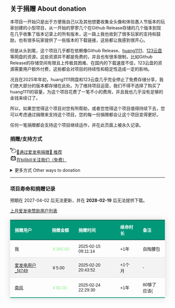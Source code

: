 <script>
// Function to copy text to clipboard
function copyToClipboard(text) {
    navigator.clipboard.writeText(text)
        .then(() => {
            showNotification("已复制到剪贴板");
        })
        .catch(err => {
            console.error('无法复制文本: ', err);
            showNotification("复制失败，请手动复制");
        });
}

// Function to show a floating notification
function showNotification(message) {
    // Create notification element
    const notification = document.createElement("div");
    notification.textContent = message;
    
    // Style the notification
    Object.assign(notification.style, {
        position: "fixed",
        bottom: "20px",
        right: "20px",
        padding: "10px 20px",
        backgroundColor: "rgba(0, 0, 0, 0.7)",
        color: "white",
        borderRadius: "5px",
        zIndex: "9999",
        opacity: "0",
        transition: "opacity 0.3s ease"
    });
    
    // Add to body
    document.body.appendChild(notification);
    
    // Show notification
    setTimeout(() => {
        notification.style.opacity = "1";
    }, 10);
    
    // Hide and remove notification after 2 seconds
    setTimeout(() => {
        notification.style.opacity = "0",
        setTimeout(() => {
            document.body.removeChild(notification);
        }, 300);
    }, 2000);
}

// Initialize after DOM is loaded
document.addEventListener("DOMContentLoaded", function() {
    // Add copy buttons to elements with copy-btn class
    document.querySelectorAll(".copy-btn").forEach(button => {
        button.addEventListener("click", function() {
            const textToCopy = this.getAttribute("data-copy") || "";
            copyToClipboard(textToCopy);
        });
    });
});

</script>

## 关于捐赠 About donation

本项目一开始只是出于方便我自己以及其他想要收集全头像和体验愚人节版本的玩家创建的小型项目，从一开始的寥寥几个在Github Release存储的几个版本到现在几乎收集了版本记录上的所有版本，这一路上我也收到了很多玩家的支持和鼓励，也有很多玩家提供了一些版本的下载链接，这些都让我感到很开心。

但是从头到尾，这个项目几乎都在依赖像Github Release、[huang1111](https://huang1111.cn)、[123云盘](https://123yunpan.com)等网盘的资源，这些资源并不都是免费的，并且也有很多限制，比如Github Release的存储空间有限且上传极其困难、在国内的下载速度不佳，123云盘的资源需要用户额外付费，这些都会对项目的持续性和稳定性造成一定的影响。

况且在2025年年初，huang1111网盘和123云盘几乎完全停止了免费存储分享，我们绝大部分的版本都存储在此处。为了维持项目运营，我们不得不选择了购买了huang1111的容量，为这个项目花费了一笔不小的费用，并且我也几乎没有足够的金钱来续订了。

所以，如果您觉得这个项目对您有所帮助，或者您觉得这个项目值得持续下去，您可以考虑通过捐赠来支持这个项目，您的每一份捐赠都会让这个项目变得更好。

任何一笔捐赠都会支持这个项目继续运作，并在此页面上被永久记录。

### 捐赠/支持方式

[<svg t="1740759697243" class="icon" viewBox="0 0 1322 1024" version="1.1" xmlns="http://www.w3.org/2000/svg" p-id="3807" width="1.5em" height="1.5em"><path d="M495.899049 634.906371c-17.304811 0-31.251971 13.947161-31.251971 31.251971S478.594238 697.410314 495.899049 697.410314c17.304811 0 31.251971-13.947161 31.251971-31.251972 0-17.304811-13.947161-31.251971-31.251971-31.251971zM790.855671 728.662285c-17.304811 0-31.251971 13.947161-31.251972 31.251971s13.947161 31.251971 31.251972 31.251972 31.251971-13.947161 31.251971-31.251972c0-17.04653-13.947161-30.993691-31.251971-31.251971z" fill="currentColor" p-id="3808"></path><path d="M1262.99289 719.622459c-13.430599-8.264984-28.927445-13.430599-44.68257-14.980284 34.867902-84.974368 57.080047-196.293374-18.596215-306.837537-115.193217-168.657333-280.75118-256.73107-491.766556-260.863562-60.179416-1.291404-130.948343 1.549685-205.849762 4.649054-87.040614 3.35765-203.008673 8.006703-281.526023 1.549684 15.755126-8.523265 32.543375-16.788249 47.007098-23.761829 55.530362-27.119479 98.921529-48.04022 84.457807-85.232649-7.748423-21.695583-30.218848-33.059937-67.411277-34.09306C206.624604-1.755689 37.967271 43.443443 7.748423 119.636265c-17.04653 42.874605-19.887618 125.524447 152.902206 198.876182 71.027208 30.218848 271.969635 66.894715 349.453861 74.643138 17.563091 1.549685 34.867902 5.165615 51.397871 11.364353-17.821372 11.622634-35.901025 24.02011-54.238959 36.417586-31.768533-18.079653-83.941245-39.516955-122.683358-13.172318-14.463722 9.298107-23.503549 25.053233-24.02011 42.358044-0.516562 21.179022 12.397476 42.099763 26.861198 58.629731-57.080047 45.715694-103.312302 89.881703-119.84227 123.974762-18.337934 41.841482-25.828075 110.544163 8.523265 177.438879 43.391167 84.974368 138.955046 144.120661 284.625391 176.147474 190.352916 41.583202 354.619476 4.132492 463.355674-53.205835 60.437697-32.026814 103.570583-69.994085 124.233043-103.828864 6.457019 2.066246 12.914038 4.132492 19.629338 6.198738 9.298107 2.841088 18.596214 5.682177 27.37776 8.781546 28.669164 10.072949 60.695977 8.523265 85.232649-3.61593l1.291403-0.774843c17.821372-9.039826 31.510252-25.053233 37.708991-44.166009 15.238565-51.139589-29.444006-79.033911-56.563486-96.08044z m-811.776412-239.684541l-17.30481 12.655757c-5.165615-5.165615-9.814669-11.106072-13.430599-17.563091 6.7153-2.066246 18.337934 0.258281 30.735409 4.907334zM1262.99289 798.139808c-1.291404 3.874211-4.132492 6.97358-9.298107 9.814669-10.33123 5.165615-25.569795 5.423896-39.258675 0.774842-9.298107-3.35765-19.371057-6.457019-29.444006-9.556388-18.596214-5.682177-49.848186-15.238565-55.788643-22.470426-9.814669-12.914038-28.152602-15.755126-41.32492-5.940457s-15.755126 28.152602-5.940458 41.324921c3.615931 4.390773 7.490142 8.264984 12.139196 11.622634-44.940851 62.245662-242.267348 186.220424-521.468844 125.007885-125.782728-27.636041-210.498815-77.742507-244.850155-145.412065-24.794952-48.815063-19.112776-98.921529-7.231861-126.299289 34.09306-71.027208 280.75118-234.518925 438.30244-327.241716 13.947161-8.264984 18.596214-26.344637 10.33123-40.291798s-27.119479-19.629337-40.291797-10.33123c-12.655757 7.490142-55.788643 33.059937-111.060725 68.186119-18.596214-12.655757-50.881309-27.894322-102.537459-33.059936-81.874999-8.264984-270.936512-44.42429-332.149051-70.252366C139.471608 245.418993 40.033517 196.34565 61.987381 141.073568c5.165615-12.914038 29.185725-33.576498 81.100157-53.464116 35.384463-13.430599 72.318611-22.470426 109.769321-27.119479l-11.622634 5.682176c-35.384463 17.304811-73.868296 36.417586-99.954652 59.146293-1.807965-1.033123-3.615931-2.324527-5.165615-3.874211-10.847792-11.622634-29.185725-12.397476-41.06664-1.291404l-0.516562 0.516561c-11.880915 11.106072-12.139195 29.702287-1.033123 41.583202 10.589511 11.106072 26.086356 19.371057 45.715694 25.569795 0.774842 0.258281 1.291404 0.516562 2.066246 0.774842 68.702681 21.179022 190.611197 18.596214 362.367899 11.622634 74.126577-2.841088 144.120661-5.682177 202.492111-4.649054 193.710566 3.874211 339.122631 80.841876 444.75946 235.552049 64.828469 95.047318 41.583202 188.544951 4.390773 269.903388-4.649054-3.615931-9.039826-7.748423-12.655757-12.139195-10.33123-12.397476-28.669164-14.463722-41.324921-4.649054-12.655757 10.072949-14.722003 28.669164-4.649054 41.324921 5.940457 7.490142 36.675867 42.874605 74.643138 39.775236h2.066246c1.291404-0.258281 2.324527 0 3.615931-0.258281 25.828075-4.649054 42.358044-3.615931 57.596608 6.198738 20.40418 12.914038 30.218848 20.40418 28.410883 26.861199z" fill="currentColor" p-id="3809"></path></svg>🎉通过爱发电捐赠🎉 推荐](https://afdian.com/a/stevezmtstudios)<br>
[<svg t="1740759812103" class="icon" viewBox="0 0 1024 1024" version="1.1" xmlns="http://www.w3.org/2000/svg" p-id="4887" width="1.5em" height="1.5em"><path d="M278.8864 148.1728c14.336-8.192 32.6144-9.3696 47.8208-2.6624 11.3664 4.6592 19.968 13.824 29.184 21.6064 38.144 32.9216 75.9808 66.304 114.2784 99.0208h80.4352c38.2976-32.768 76.0832-66.048 114.2272-98.9696 9.2672-7.7824 17.8688-16.896 29.2864-21.6576 14.7456-6.5024 32.4608-5.632 46.592 2.048 16.5888 8.5504 28.1088 26.2656 28.8256 44.9536 1.024 13.568-3.84 27.2896-12.3392 37.7856-7.5264 8.3456-16.5376 15.2064-24.8832 22.6816-5.3248 4.4032-10.1376 9.5232-16.0256 13.2096 23.6544 0 47.2576-0.256 70.912 0.1536 31.1296 0.8192 61.44 14.592 82.8928 37.1712 22.6304 22.2208 35.5328 53.5552 35.4816 85.1968 0.1024 108.4416 0 216.9344 0.0512 325.376-0.1024 16.384 0.8192 33.024-2.816 49.152-6.656 32.9728-28.8256 61.5936-56.9856 79.36a121.344 121.344 0 0 1-64.7168 17.7664H263.2704c-16.9984-0.1024-34.2528 0.8704-50.9952-2.8672-32.1024-6.4512-60.0064-27.648-77.824-54.6304a121.088 121.088 0 0 1-19.2512-66.9696v-321.536c0.1024-16.5376-0.9216-33.1776 2.4576-49.408 10.24-52.9408 58.9312-96.1024 112.9984-98.4576 24.6272-0.768 49.3056-0.2048 73.9328-0.3072-11.6224-8.3968-21.8112-18.5344-32.768-27.7504a55.04 55.04 0 0 1-20.5312-45.9264c0.7168-18.2272 11.6736-35.584 27.648-44.3392m-13.056 221.7984c-20.992 3.7376-38.912 20.3264-44.7488 40.7552a76.4928 76.4928 0 0 0-2.3552 21.7088c0.1024 89.0368-0.0512 178.0736 0.0512 267.1616-0.4096 24.2176 16.3328 47.1552 39.1168 54.8864 8.1408 2.9696 16.896 3.0208 25.3952 3.072 153.1904-0.1024 306.432 0.0512 459.6224-0.0512 22.4768 0.8704 44.0832-13.1072 53.5552-33.28 5.7856-11.5712 5.6832-24.7296 5.4784-37.376v-248.832c0-9.1136 0.3072-18.4832-2.304-27.2896a58.7776 58.7776 0 0 0-36.864-38.656c-9.7792-3.584-20.4288-3.0208-30.6688-3.072H292.5056c-8.8576 0-17.8176-0.3072-26.624 0.9728z" fill="currentColor" p-id="4888"></path><path d="M358.7072 455.5264c14.6432-1.4848 29.8496 3.2768 41.0112 12.8 12.4416 10.24 19.5584 26.112 19.7632 42.1376 0.3584 19.4048 0.1024 38.8608 0.1024 58.2656 0 12.8-3.3792 25.8048-11.3152 35.9424a54.9888 54.9888 0 0 1-48.4864 21.76 54.9376 54.9376 0 0 1-44.032-28.2624c-6.8096-11.6736-7.3728-25.4976-7.168-38.6048 0.4096-18.8416-1.024-37.7856 0.8704-56.576a55.296 55.296 0 0 1 49.2544-47.4624z m292.4544 0a55.2448 55.2448 0 0 1 60.7232 53.0432c0.8192 18.2272 0.1024 36.4544 0.4096 54.6816 0.1024 12.8-1.4336 26.112-8.4992 37.12-10.24 17.0496-30.3104 27.5456-50.176 26.112a55.04 55.04 0 0 1-43.3664-24.9856c-7.936-11.776-9.472-26.2656-9.1136-40.0896 0.3584-18.7392-0.6656-37.4784 0.6144-56.1664 1.8432-25.6 23.9104-47.5136 49.408-49.664z" fill="currentColor" p-id="4889"></path></svg>在bilibili关注我们（免费）](https://space.bilibili.com/474130186)

<details>
<summary>更多方式 Other ways to donation</summary>

<a href="https://patreon.com/stevezmtstudios"><svg t="1740759374337" class="icon" viewBox="0 0 1024 1024" version="1.1" xmlns="http://www.w3.org/2000/svg" p-id="2594" width="1em" height="1em"><path d="M1024 390.4c0 203.2-164.8 368-368 368s-368-164.8-368-368 164.8-368 368-368c203.2-1.6 368 163.2 368 368zM0 1003.2h180.8V20.8H0v982.4z" p-id="2595" fill="currentColor"></path></svg> Via Patreon</a><br>

<a href="javascript:void(0);" class="copy-btn" data-copy="1071612239"><svg t="1740760188766" class="icon" viewBox="0 0 1024 1024" version="1.1" xmlns="http://www.w3.org/2000/svg" p-id="6186" width="1em" height="1em"><path d="M498.688 102.4l-245.76 245.76 81.92 81.92 163.84-163.84 163.84 163.84 81.92-81.92-245.76-245.76z m0 655.36l-163.84-163.84-81.92 81.92 245.76 245.76 245.76-245.76-81.92-81.92-163.84 163.84zM580.608 512l-81.92-81.92-60.416 60.416-7.168 7.168-14.336 14.336 81.92 81.92 81.92-81.92zM89.088 512l81.92 81.92 81.92-81.92-81.92-81.92zM744.448 512l81.92 81.92 81.92-81.92-81.92-81.92z" fill="currentColor" p-id="6187"></path></svg>Copy Binance ID</a><br>

<details>
<summary>Scan Binance QR code</summary>

<img src="asset/binance_code.webp" alt="Binance QR code" style="height:40em" />

</details>








</details>

---

### 项目寿命和捐赠记录
预期在 2027-04-02 后无法更新，并在 **2028-02-19** 后无法提供下载。

[上月爱发电赞助用户列表](https://afdian.com/a/stevezmtstudios/thank)

<style>
    table {
        width: 100%;
        border-collapse: collapse;
        margin: 20px 0;
        font-size: 1em;
        font-family: Arial, sans-serif;
        min-width: 400px;
        box-shadow: 0 0 20px rgba(0, 0, 0, 0.15);
    }
    thead tr {
        background-color: #009879;
        color: #ffffff;
        text-align: left;
    }
    th, td {
        padding: 12px 15px;
    }
    tbody tr {
        border-bottom: 1px solid #dddddd;
    }
    tbody tr:nth-of-type(even) {
        background-color: #f3f3f3;
    }
    tbody tr:last-of-type {
        border-bottom: 2px solid #009879;
    }
</style>

<table>
    <thead>
        <tr>
            <th>捐赠用户</th>
            <th>捐赠金额</th>
            <th>捐赠时间</th>
            <th>续命时长</th>
            <th>备注</th>
        </tr>
    </thead>
    <tbody>
        <tr>
            <td>我</td>
            <td><span style="color: lightgreen;">￥365.00</span></td>
            <td>2025-02-15 09:11:14</td>
            <td>+1年</td>
            <td>自掏腰包</td>
        </tr>
        <tr>
            <td><a href="https://afdian.com/u/f4749796ef8711ef81a152540025c377">爱发电用户_f4749</a></td>
            <td>￥5.00</td>
            <td>2025-02-20 20:43:52</td>
            <td>+1个月</td>
            <td>-</td>
        </tr>
        <tr>
            <td><a href="https://afdian.com/u/110d7f20a4cf11ef83e352540025c377">南风</a></td>
            <td><span style="color: lightgreen;">￥80.00</span></td>
            <td>2025-02-24 22:29:30</td>
            <td>+1年</td>
            <td>80够了应该(</td>
        </tr>
    </tbody>
</table>
